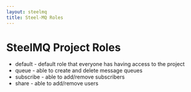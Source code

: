 ```yaml
---
layout: steelmq
title: Steel-MQ Roles
---
```


SteelMQ Project Roles
=====================

* default - default role that everyone has having access to the project
* queue - able to create and delete message queues
* subscribe - able to add/remove subscribers
* share - able to add/remove users